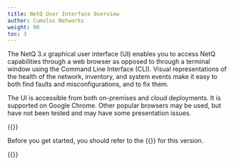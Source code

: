 ```yaml
---
title: NetQ User Interface Overview
author: Cumulus Networks
weight: 90
toc: 3
---
```

The NetQ 3.x graphical user interface (UI) enables you to access NetQ capabilities through a web browser as opposed to through a terminal window using the Command Line Interface (CLI). Visual representations of the health of the network, inventory, and system events make it easy to both find faults and misconfigurations, and to fix them.

The UI is accessible from both on-premises and cloud deployments. It is supported on Google Chrome. Other popular browsers may be used, but have not been tested and may have some presentation issues.

{{<notice tip>}}

Before you get started, you should refer to the {{<link title="Cumulus NetQ 3.2 Release Notes" text="release notes">}} for this version.

{{</notice>}}
